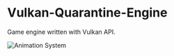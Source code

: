 # Vulkan-Quarantine-Engine
Game engine written with Vulkan API.

![Animation System](https://github.com/Trifido/Vulkan-Quarantine-Engine/assets/6890573/b97fb37a-6eb8-4e90-859f-54488093a299)
